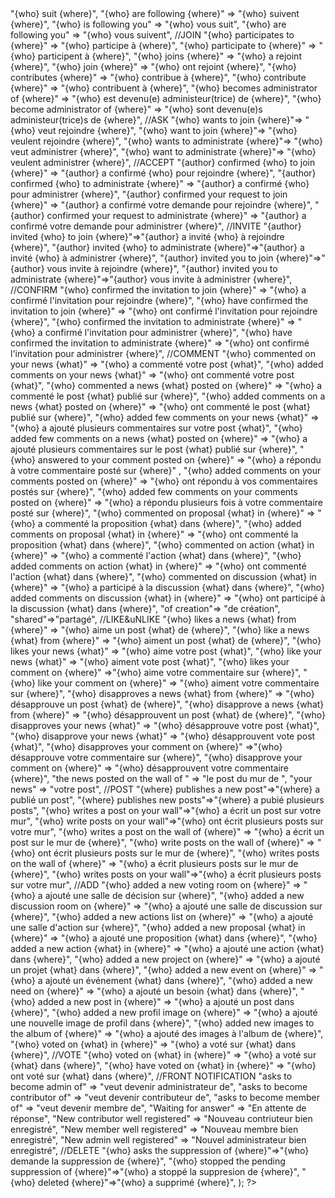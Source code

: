<?php

return array(
	//FOLLOW
	"{who} is following {where}" => "{who} suit {where}",
	"{who} are following {where}" => "{who} suivent {where}",
	"{who} is following you" => "{who} vous suit",
	"{who} are following you" => "{who} vous suivent",
	//JOIN
	"{who} participates to {where}" => "{who} participe à {where}",
	"{who} participate to {where}" => "{who} participent à {where}",
	"{who} joins {where}" => "{who} a rejoint {where}",
	"{who} join {where}" => "{who} ont rejoint {where}",
	"{who} contributes {where}" => "{who} contribue à {where}",
	"{who} contribute {where}" => "{who} contribuent à {where}",
	"{who} becomes administrator of {where}" => "{who} est devenu(e) administeur(trice) de {where}",
	"{who} become administrator of {where}" => "{who} sont devenu(e)s administeur(trice)s de {where}",
	//ASK
	"{who} wants to join {where}"=> "{who} veut rejoindre {where}",
	"{who} want to join {where}"=> "{who} veulent rejoindre {where}",
	"{who} wants to administrate {where}"=> "{who} veut administrer {where}",
	"{who} want to administrate {where}"=> "{who} veulent administrer {where}",
	//ACCEPT
	"{author} confirmed {who} to join {where}" => "{author} a confirmé {who} pour rejoindre {where}",
	"{author} confirmed {who} to administrate {where}" => "{author} a confirmé {who} pour administrer {where}",
	"{author} confirmed your request to join {where}" => "{author} a confirmé votre demande pour rejoindre {where}",
	"{author} confirmed your request to administrate {where}" => "{author} a confirmé votre demande pour administrer {where}",
	//INVITE
	"{author} invited {who} to join {where}"=>"{author} a invité {who} à rejoindre {where}",
	"{author} invited {who} to administrate {where}"=>"{author} a invité {who} à administrer {where}",
	"{author} invited you to join {where}"=>"{author} vous invite à rejoindre {where}",
	"{author} invited you to administrate {where}"=>"{author} vous invite à administrer {where}",
	//CONFIRM
	"{who} confirmed the invitation to join {where}" => "{who} a confirmé l'invitation pour rejoindre {where}",
	"{who} have confirmed the invitation to join {where}" => "{who} ont confirmé l'invitation pour rejoindre {where}",
	"{who} confirmed the invitation to administrate {where}" => "{who} a confirmé l'invitation pour administrer {where}",
	"{who} have confirmed the invitation to administrate {where}" => "{who} ont confirmé l'invitation pour administrer {where}",
	//COMMENT
	"{who} commented on your news {what}" => "{who} a commenté votre post {what}",
	"{who} added comments on your news {what}" => "{who} ont commenté votre post {what}",
	"{who} commented a news {what} posted on {where}" => "{who} a commenté le post {what} publié sur {where}",
	"{who} added comments on a news {what} posted on {where}" => "{who} ont commenté le post {what} publié sur {where}",
	"{who} added few comments on your news {what}" => "{who} a ajouté plusieurs commentaires sur votre post {what}",
	"{who} added few comments on a news {what} posted on {where}" => "{who} a ajouté plusieurs commentaires sur le post {what} publié sur {where}",
	"{who} answered to your comment posted on {where}" => "{who} a répondu à votre commentaire posté sur {where}" ,
	"{who} added comments on your comments posted on {where}" => "{who} ont répondu à vos commentaires postés sur {where}",
	"{who} added few comments on your comments posted on {where}" => "{who} a répondu plusieurs fois à votre commentaire posté sur {where}",
	"{who} commented on proposal {what} in {where}" => "{who} a commenté la proposition {what} dans {where}",
	"{who} added comments on proposal {what} in {where}" => "{who} ont commenté la proposition {what} dans {where}",
	"{who} commented on action {what} in {where}" => "{who} a commenté l'action {what} dans {where}",
	"{who} added comments on action {what} in {where}" => "{who} ont commenté l'action {what} dans {where}",
	"{who} commented on discussion {what} in {where}" => "{who} a participé à la discussion {what} dans {where}",
	"{who} added comments on discussion {what} in {where}" => "{who} ont participé à la discussion {what} dans {where}",
	"of creation"=> "de création",
	"shared"=>"partagé",
	//LIKE&uNLIKE
	"{who} likes a news {what} from {where}" => "{who} aime un post {what} de {where}",
	"{who} like a news {what} from {where}" => "{who} aiment un post {what} de {where}",
	"{who} likes your news {what}" => "{who} aime votre post {what}",
	"{who} like your news {what}" => "{who} aiment vote post {what}",
	"{who} likes your comment on {where}" =>"{who} aime votre commentaire sur {where}",
	"{who} like your comment on {where}" => "{who} aiment votre commentaire sur {where}",
	"{who} disapproves a news {what} from {where}" => "{who} désapprouve un post {what} de {where}",
	"{who} disapprove a news {what} from {where}" => "{who} désapprouvent un post {what} de {where}",
	"{who} disapproves your news {what}" => "{who} désapprouve votre post {what}",
	"{who} disapprove your news {what}" => "{who} désapprouvent vote post {what}",
	"{who} disapproves your comment on {where}" =>"{who} désapprouve votre commentaire sur {where}",
	"{who} disapprove your comment on {where}" => "{who} désapprouvent votre commentaire {where}",
	"the news posted on the wall of " => "le post du mur de ",
	"your news" => "votre post",
	//POST
	"{where} publishes a new post"=>"{where} a publié un post",
	"{where} publishes new posts"=>"{where} a pubié plusieurs posts",
	"{who} writes a post on your wall"=>"{who} a écrit un post sur votre mur",
	"{who} write posts on your wall"=>"{who} ont écrit plusieurs posts sur votre mur",
	"{who} writes a post on the wall of {where}" => "{who} a écrit un post sur le mur de {where}",
	"{who} write posts on the wall of {where}" => "{who} ont écrit plusieurs posts sur le mur de {where}",
	"{who} writes posts on the wall of {where}" => "{who} a écrit plusieurs posts sur le mur de {where}",
	"{who} writes posts on your wall"=>"{who} a écrit plusieurs posts sur votre mur",
	//ADD
	"{who} added a new voting room on {where}" => "{who} a ajouté une salle de décision sur {where}",
	"{who} added a new discussion room on {where}" => "{who} a ajouté une salle de discussion sur {where}",
	"{who} added a new actions list on {where}" => "{who} a ajouté une salle d'action sur {where}",
	"{who} added a new proposal {what} in {where}" => "{who} a ajouté une proposition {what} dans {where}",
	"{who} added a new action {what} in {where}" => "{who} a ajouté une action {what} dans {where}",
	"{who} added a new project on {where}" => "{who} a ajouté un projet {what} dans {where}",
	"{who} added a new event on {where}" => "{who} a ajouté un événement {what} dans {where}",
	"{who} added a new need on {where}" => "{who} a ajouté un besoin {what} dans {where}",
	"{who} added a new post in {where}" => "{who} a ajouté un post dans {where}",
	"{who} added a new profil image on {where}" => "{who} a ajouté une nouvelle image de profil dans {where}",
	"{who} added new images to the album of {where}" => "{who} a ajouté des images à l'album de {where}",
	"{who} voted on {what} in {where}" => "{who} a voté sur {what} dans {where}",
	//VOTE
	"{who} voted on {what} in {where}" => "{who} a voté sur {what} dans {where}",
	"{who} have voted on {what} in {where}" => "{who} ont voté sur {what} dans {where}",
	//FRONT NOTIFICATION
	"asks to become admin of" => "veut devenir administrateur de",
	"asks to become contributor of" => "veut devenir contributeur de",
	"asks to become member of" => "veut devenir membre de",
	"Waiting for answer" => "En attente de réponse",
	"New contributor well registered" => "Nouveau contriuteur bien enregistré",
	"New member well registered" => "Nouveau membre bien enregistré",
	"New admin well registered" => "Nouvel administrateur bien enregistré",
	//DELETE
	"{who} asks the suppression of {where}"=>"{who} demande la suppression de {where}",
	"{who} stopped the pending suppression of {where}"=>"{who} a stoppé la suppresion de {where}",
	"{who} deleted {where}"=>"{who} a supprimé {where}",
);
?>